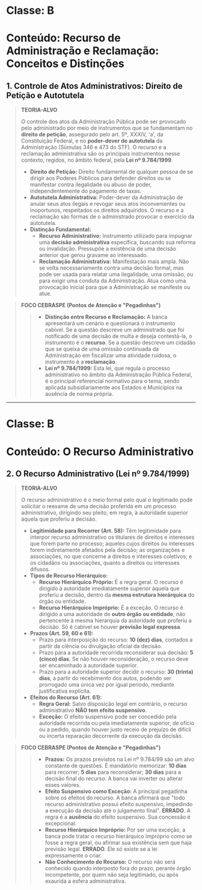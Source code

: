# Classe: B
# Conteúdo: Recurso de Administração e Reclamação: Conceitos e Distinções

## 1. Controle de Atos Administrativos: Direito de Petição e Autotutela

> **TEORIA-ALVO**
>
> O controle dos atos da Administração Pública pode ser provocado pelo administrado por meio de instrumentos que se fundamentam no **direito de petição**, assegurado pelo art. 5º, XXXIV, 'a', da Constituição Federal, e no **poder-dever de autotutela** da Administração (Súmulas 346 e 473 do STF). O recurso e a reclamação administrativa são os principais instrumentos nesse contexto, regidos, no âmbito federal, pela **Lei nº 9.784/1999**.
>
> * **Direito de Petição:** Direito fundamental de qualquer pessoa de se dirigir aos Poderes Públicos para defender direitos ou se manifestar contra ilegalidade ou abuso de poder, independentemente do pagamento de taxas.
> * **Autotutela Administrativa:** Poder-dever da Administração de anular seus atos ilegais e revogar seus atos inconvenientes ou inoportunos, respeitados os direitos adquiridos. O recurso e a reclamação são formas de o administrado provocar o exercício da autotutela.
> * **Distinção Fundamental:**
>     * **Recurso Administrativo:** Instrumento utilizado para impugnar uma **decisão administrativa** específica, buscando sua reforma ou invalidação. Pressupõe a existência de uma decisão anterior que gerou gravame ao interessado.
>     * **Reclamação Administrativa:** Manifestação mais ampla. Não se volta necessariamente contra uma decisão formal, mas pode ser usada para relatar uma ilegalidade, uma omissão, ou para exigir uma conduta da Administração. Atua como uma provocação inicial para que a Administração se manifeste ou atue.

> **FOCO CEBRASPE (Pontos de Atenção e "Pegadinhas")**
>
> > * **Distinção entre Recurso e Reclamação:** A banca apresentará um cenário e questionará o instrumento cabível. Se a questão descreve um administrado que foi notificado de uma decisão de multa e deseja contestá-la, o instrumento é o **recurso**. Se a questão descreve um cidadão que se queixa de uma omissão continuada da Administração em fiscalizar uma atividade ruidosa, o instrumento é a **reclamação**.
> > * **Lei nº 9.784/1999:** Esta lei, que regula o processo administrativo no âmbito da Administração Pública Federal, é o principal referencial normativo para o tema, sendo aplicada subsidiariamente aos Estados e Municípios na ausência de norma própria.

---
# Classe: B
# Conteúdo: O Recurso Administrativo

## 2. O Recurso Administrativo (Lei nº 9.784/1999)

> **TEORIA-ALVO**
>
> O recurso administrativo é o meio formal pelo qual o legitimado pode solicitar o reexame de uma decisão proferida em um processo administrativo, dirigindo seu pleito, em regra, à autoridade superior àquela que proferiu a decisão.
>
> * **Legitimidade para Recorrer (Art. 58):** Têm legitimidade para interpor recurso administrativo os titulares de direitos e interesses que forem parte no processo; aqueles cujos direitos ou interesses forem indiretamente afetados pela decisão; as organizações e associações, no que concerne a direitos e interesses coletivos; e os cidadãos ou associações, quanto a direitos ou interesses difusos.
> * **Tipos de Recurso Hierárquico:**
>     * **Recurso Hierárquico Próprio:** É a regra geral. O recurso é dirigido à autoridade imediatamente superior àquela que proferiu a decisão, dentro da **mesma estrutura hierárquica** do órgão ou entidade.
>     * **Recurso Hierárquico Impróprio:** É a exceção. O recurso é dirigido a uma autoridade de **outro órgão ou entidade**, não pertencente à mesma hierarquia da autoridade que proferiu a decisão. Só é cabível se houver **previsão legal expressa**.
> * **Prazos (Art. 59, 60 e 61):**
>     * Prazo para interposição do recurso: **10 (dez) dias**, contados a partir da ciência ou divulgação oficial da decisão.
>     * Prazo para a autoridade recorrida reconsiderar sua decisão: **5 (cinco) dias**. Se não houver reconsideração, o recurso deve ser encaminhado à autoridade superior.
>     * Prazo para a autoridade superior decidir o recurso: **30 (trinta) dias**, a partir do recebimento dos autos, podendo ser prorrogado uma única vez por igual período, mediante justificativa explícita.
> * **Efeitos do Recurso (Art. 61):**
>     * **Regra Geral:** Salvo disposição legal em contrário, o recurso administrativo **NÃO tem efeito suspensivo**.
>     * **Exceção:** O efeito suspensivo pode ser concedido pela autoridade recorrida ou pela imediatamente superior, de ofício ou a pedido, quando houver justo receio de prejuízo de difícil ou incerta reparação decorrente da execução da decisão.

> **FOCO CEBRASPE (Pontos de Atenção e "Pegadinhas")**
>
> > * **Prazos:** Os prazos previstos na Lei nº 9.784/99 são um alvo constante de questões. É mandatório memorizar: **10 dias** para recorrer; **5 dias** para reconsiderar; **30 dias** para a decisão final do recurso. A banca vai inverter ou alterar esses valores.
> > * **Efeito Suspensivo como Exceção:** A principal pegadinha sobre os efeitos do recurso. A banca afirmará que "todo recurso administrativo possui efeito suspensivo, impedindo a execução da decisão até o julgamento final". **ERRADO**. A regra é a **ausência** do efeito suspensivo. Sua concessão é excepcional.
> > * **Recurso Hierárquico Impróprio:** Por ser uma exceção, a banca pode tratar o recurso hierárquico impróprio como se fosse a regra geral, ou afirmar sua existência sem que haja previsão legal. **ERRADO**. Ele só existe se a lei expressamente o criar.
> > * **Não Conhecimento do Recurso:** O recurso não será conhecido quando interposto fora do prazo, perante órgão incompetente, por quem não seja legitimado, ou após exaurida a esfera administrativa.